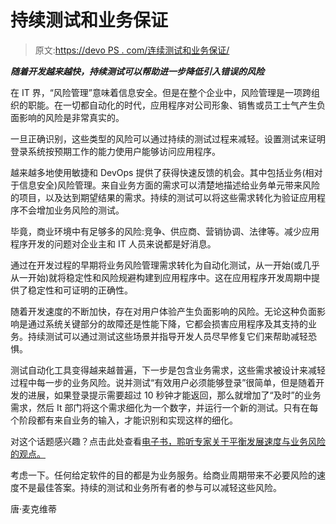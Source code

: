 # 持续测试和业务保证

> 原文:[https://devo PS . com/连续测试和业务保证/](https://devops.com/continuous-testing-and-business-assurance/)

***随着开发越来越快，持续测试可以帮助进一步降低引入错误的风险***

在 IT 界，“风险管理”意味着信息安全。但是在整个企业中，风险管理是一项跨组织的职能。在一切都自动化的时代，应用程序对公司形象、销售或员工士气产生负面影响的风险是非常真实的。

一旦正确识别，这些类型的风险可以通过持续的测试过程来减轻。设置测试来证明登录系统按预期工作的能力使用户能够访问应用程序。

越来越多地使用敏捷和 DevOps 提供了获得快速反馈的机会。其中包括业务(相对于信息安全)风险管理。来自业务方面的需求可以清楚地描述给业务单元带来风险的项目，以及达到期望结果的需求。持续的测试可以将这些需求转化为验证应用程序不会增加业务风险的测试。

毕竟，商业环境中有足够多的风险:竞争、供应商、营销协调、法律等。减少应用程序开发的问题对企业主和 IT 人员来说都是好消息。

通过在开发过程的早期将业务风险管理需求转化为自动化测试，从一开始(或几乎从一开始)就将稳定性和风险规避构建到应用程序中。这在应用程序开发周期中提供了稳定性和可证明的正确性。

随着开发速度的不断加快，存在对用户体验产生负面影响的风险。无论这种负面影响是通过系统关键部分的故障还是性能下降，它都会损害应用程序及其支持的业务。持续测试可以通过测试这些场景并指导开发人员尽早修复它们来帮助减轻恐惧。

测试自动化工具变得越来越普遍，下一步是包含业务需求，这些需求被设计来减轻过程中每一步的业务风险。说并测试“有效用户必须能够登录”很简单，但是随着开发的进展，如果登录提示需要超过 10 秒钟才能返回，那么就增加了“及时”的业务需求，然后 It 部门将这个需求细化为一个数字，并运行一个新的测试。只有在每个阶段都有来自业务的输入，才能识别和实现这样的细化。

对这个话题感兴趣？点击此处查看[电子书，聆听专家关于平衡发展速度与业务风险的观点。](https://devops.com/downloads/why-addressing-business-risk-is-essential-for-devops-and-how-continuous-testing-can-help/)

考虑一下。任何给定软件的目的都是为业务服务。给商业周期带来不必要风险的速度不是最佳答案。持续的测试和业务所有者的参与可以减轻这些风险。

唐·麦克维蒂